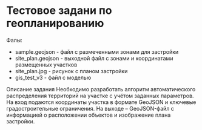 # Тестовое задани по геопланированию

Фалы:
- sample.geojson - файл с размеченными зонами для застройки
- site_plan.geojson - выходной файл с зонами и координатами размещенных участков
- site_plan.jpg - рисунок с планом застройки
- gis_test_v3 - файл с моделью 

Описание задания
 Необходимо разработать алгоритм автоматического распределения территорий на участке с учётом заданных параметров. На вход подаются координаты участка в формате GeoJSON и ключевые градостроительные ограничения. На выходе – GeoJSON-файл с информацией о расположении объектов и изображение плана застройки.
